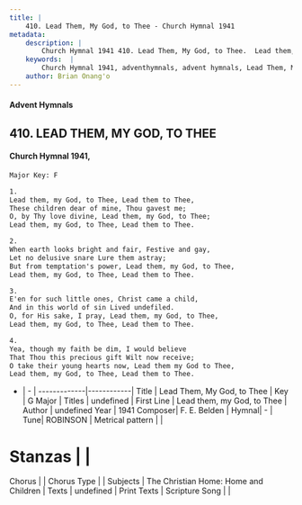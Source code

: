 ```yaml
---
title: |
    410. Lead Them, My God, to Thee - Church Hymnal 1941
metadata:
    description: |
        Church Hymnal 1941 410. Lead Them, My God, to Thee.  Lead them, my God, to Thee, Lead them to Thee, These children dear of mine, Thou gavest me; O, by Thy love divine, Lead them, my God, to Thee; Lead them, my God, to Thee, Lead them to Thee. 
    keywords:  |
        Church Hymnal 1941, adventhymnals, advent hymnals, Lead Them, My God, to Thee, Lead them, my God, to Thee. 
    author: Brian Onang'o
---
```


#### Advent Hymnals
## 410. LEAD THEM, MY GOD, TO THEE
####  Church Hymnal 1941,

```txt
Major Key: F

1.
Lead them, my God, to Thee, Lead them to Thee,
These children dear of mine, Thou gavest me;
O, by Thy love divine, Lead them, my God, to Thee;
Lead them, my God, to Thee, Lead them to Thee.

2.
When earth looks bright and fair, Festive and gay,
Let no delusive snare Lure them astray;
But from temptation's power, Lead them, my God, to Thee,
Lead them, my God, to Thee, Lead them to Thee.

3.
E'en for such little ones, Christ came a child,
And in this world of sin Lived undefiled.
O, for His sake, I pray, Lead them, my God, to Thee,
Lead them, my God, to Thee, Lead them to Thee.

4.
Yea, though my faith be dim, I would believe
That Thou this precious gift Wilt now receive;
O take their young hearts now, Lead them my God to Thee,
Lead them, my God, to Thee, Lead them to Thee.

```

- |   -  |
-------------|------------|
Title | Lead Them, My God, to Thee |
Key | G Major |
Titles | undefined |
First Line | Lead them, my God, to Thee |
Author | undefined
Year | 1941
Composer| F. E. Belden |
Hymnal|  - |
Tune| ROBINSON |
Metrical pattern | |
# Stanzas |  |
Chorus |  |
Chorus Type |  |
Subjects | The Christian Home: Home and Children |
Texts | undefined |
Print Texts | 
Scripture Song |  |
    
